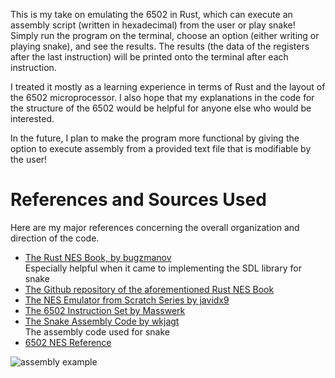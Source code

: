 This is my take on emulating the 6502 in Rust, which can execute an assembly script (written in hexadecimal) from the user or play snake! Simply run the program on the terminal, choose an option (either writing or playing snake), and see the results. The results (the data of the registers after the last instruction) will be printed onto the terminal after each instruction. 

I treated it mostly as a learning experience in terms of Rust and the layout of the 6502 microprocessor. I also hope that my explanations in the code for the structure of the 6502 would be helpful for anyone else who would be interested.

In the future, I plan to make the program more functional by giving the option to execute assembly from a provided text file that is modifiable by the user!

# References and Sources Used 
Here are my major references concerning the overall organization and direction of the code. 
- [The Rust NES Book, by bugzmanov](https://bugzmanov.github.io/nes_ebook/chapter_1.html)
  <br>Especially helpful when it came to implementing the SDL library for snake
- [The Github repository of the aforementioned Rust NES Book](https://github.com/bugzmanov/nes_ebook)
- [The NES Emulator from Scratch Series by javidx9](https://www.youtube.com/@javidx9)
- [The 6502 Instruction Set by Masswerk](https://www.masswerk.at/6502/6502_instruction_set.html)
- [The Snake Assembly Code by wkjagt](https://gist.github.com/wkjagt/9043907)
  <br> The assembly code used for snake
- [6502 NES Reference](https://www.nesdev.org/obelisk-6502-guide/reference.html)

![assembly example](https://github.com/user-attachments/assets/2b4bc7c8-3bd7-4d7a-8274-208393254f78)
